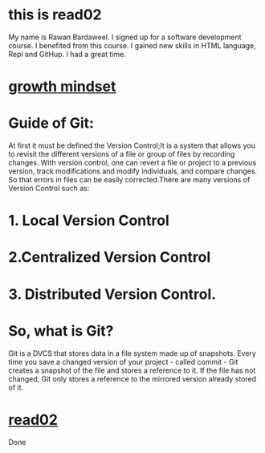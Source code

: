 # this is read02
 My name is Rawan Bardaweel. I signed up for a software development course. I benefited from this course. I gained new skills in HTML language, Repl and GitHup. I had a great time.
# [growth mindset](https://replit.com/@baradweelrawan/reading-notes#read01.md)
# Guide of Git:
 At first it must be defined the Version Control;It is a system that allows you to revisit the different versions of a file or group of files by recording changes. With version control, one can revert a file or project to a previous version, track modifications and modify individuals, and compare changes. So that errors in files can be easily corrected.There are many versions of Version Control such as:
# 1. Local Version Control
# 2.Centralized Version Control 
# 3. Distributed Version Control.
# So, what is Git?
Git is a DVCS that stores data in a file system made up of snapshots. Every time you save a changed version of your project - called commit - Git creates a snapshot of the file and stores a reference to it. If the file has not changed, Git only stores a reference to the mirrored version already stored of it.
# [read02](https://replit.com/@baradweelrawan/reading-notes#read02.md)


Done